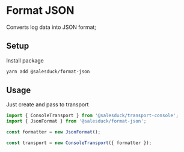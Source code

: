 # Format JSON

Converts log data into JSON format;

## Setup

Install package

```bash
yarn add @salesduck/format-json
```

## Usage

Just create and pass to transport

```ts
import { ConsoleTransport } from '@salesduck/transport-console';
import { JsonFormat } from '@salesduck/format-json';

const formatter = new JsonFormat();

const transport = new ConsoleTransport({ formatter });
```

